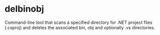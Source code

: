 # delbinobj
Command-line tool that scans a specified directory for .NET project files (.csproj) and deletes the associated bin, obj and optionally .vs directories. 
